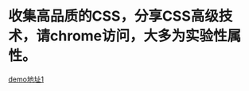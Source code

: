 # 收集高品质的CSS，分享CSS高级技术，请chrome访问，大多为实验性属性。
<a href="https://fanerge.github.io/highCSS/" target="_blank">demo地址1</a>